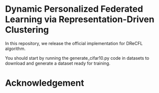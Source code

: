# Dynamic Personalized Federated Learning via Representation-Driven Clustering
In this repository, we release the official implementation for DReCFL algorithm.

You should start by running the generate_cifar10.py code in datasets to download and generate a dataset ready for training.

# Acknowledgement
